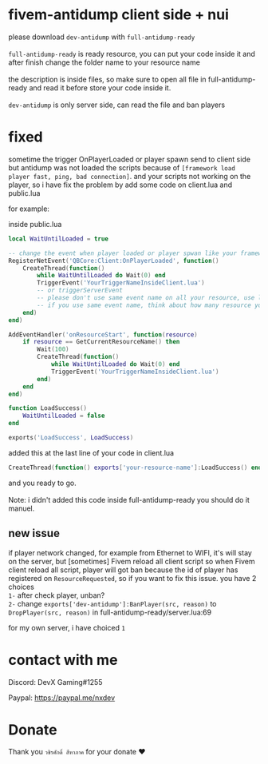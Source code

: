 # fivem-antidump client side + nui


please download ```dev-antidump``` with ```full-antidump-ready```
<br><br>
```full-antidump-ready``` is ready resource, you can put your code inside it and after finish change the folder name to your resource name<br>
<br>
the description is inside files, so make sure to open all file in full-antidump-ready and read it before store your code inside it.<br><br>
```dev-antidump``` is only server side, can read the file and ban players
<br>


# fixed

sometime the trigger OnPlayerLoaded or player spawn send to client side but antidump was not loaded the scripts because of ```[framework load player fast, ping, bad connection]```. and your scripts not working on the player, so i have fix the problem by add some code on client.lua and public.lua

for example:

inside public.lua
```lua
local WaitUntilLoaded = true

-- change the event when player loaded or player spwan like your framework. i use here QBCore
RegisterNetEvent('QBCore:Client:OnPlayerLoaded', function()
    CreateThread(function()
        while WaitUntilLoaded do Wait(0) end
        TriggerEvent('YourTriggerNameInsideClient.lua')
        -- or triggerServerEvent
        -- please don't use same event name on all your resource, use like: resource-name:client:OnPlayerLoaded
        -- if you use same event name, think about how many resource you have and how manytime it's will send the trigger
    end)
end)

AddEventHandler('onResourceStart', function(resource)
    if resource == GetCurrentResourceName() then
        Wait(100)
        CreateThread(function()
            while WaitUntilLoaded do Wait(0) end
            TriggerEvent('YourTriggerNameInsideClient.lua')
        end)
    end
end)

function LoadSuccess()
    WaitUntilLoaded = false
end

exports('LoadSuccess', LoadSuccess)
```

added this at the last line of your code in client.lua

```lua
CreateThread(function() exports['your-resource-name']:LoadSuccess() end)

```

and you ready to go.
<br><br>
Note: i didn't added this code inside full-antidump-ready you should do it manuel.


## new issue
if player network changed, for example from Ethernet to WIFI, it's will stay on the server, but [sometimes] Fivem reload all client script
so when Fivem client reload all script, player will got ban because the id of player has registered on `ResourceRequested`, so if you want to fix this issue. you have 2 choices <br>
`1-` after check player, unban?<br>
`2-` change `exports['dev-antidump']:BanPlayer(src, reason)` to `DropPlayer(src, reason)` in full-antidump-ready/server.lua:69<br>

for my own server, i have choiced `1`


# contact with me

Discord: DevX Gaming#1255

Paypal: https://paypal.me/nxdev

# Donate

Thank you ```วชิรศักดิ์ สีหาภาค``` for your donate ❤️
